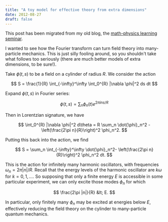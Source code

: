 ```yaml
---
title: "A toy model for effective theory from extra dimensions"
date: 2012-08-27
draft: false
---
```


This post has been migrated from my old blog, the [math-physics learning seminar](https://mathphysseminar.blogspot.com/).


I wanted to see how the Fourier transform can turn field theory into many-particle mechanics. This is just silly fooling around, so you shouldn't take what follows too seriously (there are much better models of extra dimensions, to be sure!).


Take $\phi(t, s)$ to be a field on a cylinder of radius $R$. We consider the action


$$ S = \frac{1}{R} \int_{-\infty}^\infty \int_0^{R} |\nabla \phi|^2 ds dt $$


Expand $\phi(t, s)$ in Fourier series:

$$ \phi(t,s ) = \sum_n \phi_n(t) e^{2 \pi i n s / R} $$

Then in Lorentzian signature, we have

$$ \int_0^{R} |\nabla \phi|^2 d\theta = R \sum_n \dot{\phi}_n^2 - \left(\frac{2\pi n}{R}\right)^2 \phi_n^2. $$


Putting this back into the action, we find

$$ S = \sum_n \int_{-\infty}^\infty \dot{\phi}_n^2- \left(\frac{2\pi n}{R}\right)^2 \phi_n^2 dt. $$


This is the action for infinitely many harmonic oscillators, with frequencies $\omega_n = 2\pi |n| / R$. Recall that the energy levels of the harmonic oscillator are $k\omega$ for $k = 0, 1, \ldots$. So supposing that only a finite energy $E$ is accessible in some particular experiment, we can only excite those modes $\phi_n$ for which

$$ \frac{2\pi |n|}{R} &lt; E. $$

In particular, only finitely many $\phi_n$ may be excited at energies below $E$, effectively reducing the field theory on the cylinder to many-particle quantum mechanics.